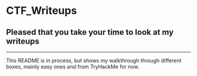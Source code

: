# CTF_Writeups

## Pleased that you take your time to look at my writeups

---

This README is in process, but shows my walkthrough through different boxes, mainly easy ones and from TryHackMe for now.
